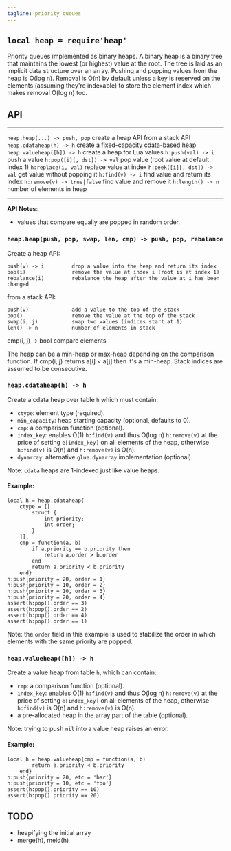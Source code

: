 ```yaml
---
tagline: priority queues
---
```


## `local heap = require'heap'`

Priority queues implemented as binary heaps. A binary heap is a binary
tree that maintains the lowest (or highest) value at the root.
The tree is laid as an implicit data structure over an array.
Pushing and popping values from the heap is O(log n).
Removal is O(n) by default unless a key is reserved on the elements
(assuming they're indexable) to store the element index which makes
removal O(log n) too.

## API

-------------------------------- ----------------------------------------------------
`heap.heap(...) -> push, pop`    create a heap API from a stack API
`heap.cdataheap(h) -> h`         create a fixed-capacity cdata-based heap
`heap.valueheap([h]) -> h`       create a heap for Lua values
`h:push(val) -> i`               push a value
`h:pop([i][, dst]) -> val`       pop value (root value at default index 1)
`h:replace(i, val)`              replace value at index
`h:peek([i][, dst]) -> val`      get value without popping it
`h:find(v) -> i`                 find value and return its index
`h:remove(v) -> true|false`      find value and remove it
`h:length() -> n`                number of elements in heap
-------------------------------- ----------------------------------------------------

__API Notes__:

  * values that compare equally are popped in random order.

### `heap.heap(push, pop, swap, len, cmp) -> push, pop, rebalance`

Create a heap API:

	push(v) -> i         drop a value into the heap and return its index
	pop(i)               remove the value at index i (root is at index 1)
	rebalance(i)         rebalance the heap after the value at i has been changed

from a stack API:

	push(v)              add a value to the top of the stack
	pop()                remove the value at the top of the stack
	swap(i, j)           swap two values (indices start at 1)
	len() -> n           number of elements in stack
   cmp(i, j) -> bool    compare elements

The heap can be a min-heap or max-heap depending on the comparison
function. If cmp(i, j) returns a[i] < a[j] then it's a min-heap.
Stack indices are assumed to be consecutive.

### `heap.cdataheap(h) -> h`

Create a cdata heap over table `h` which must contain:

  * `ctype`: element type (required).
  * `min_capacity`: heap starting capacity (optional, defaults to 0).
  * `cmp`: a comparison function (optional).
  * `index_key`: enables O(1) `h:find(v)` and thus O(log n) `h:remove(v)`
  at the price of setting `e[index_key]` on all elements of the heap,
  otherwise `h:find(v)` is O(n) and `h:remove(v)` is O(n).
  * `dynarray`: alternative `glue.dynarray` implementation (optional).

Note: `cdata` heaps are 1-indexed just like value heaps.

#### Example:

~~~{.lua}
local h = heap.cdataheap{
	ctype = [[
		struct {
			int priority;
			int order;
		}
	]],
	cmp = function(a, b)
		if a.priority == b.priority then
			return a.order > b.order
		end
		return a.priority < b.priority
	end}
h:push{priority = 20, order = 1}
h:push{priority = 10, order = 2}
h:push{priority = 10, order = 3}
h:push{priority = 20, order = 4}
assert(h:pop().order == 3)
assert(h:pop().order == 2)
assert(h:pop().order == 4)
assert(h:pop().order == 1)
~~~

Note: the `order` field in this example is used to stabilize
the order in which elements with the same priority are popped.

### `heap.valueheap([h]) -> h`

Create a value heap from table `h`, which can contain:

  * `cmp`: a comparison function (optional).
  * `index_key`: enables O(1) `h:find(v)` and thus O(log n) `h:remove(v)`
  at the price of setting `e[index_key]` on all elements of the heap,
  otherwise `h:find(v)` is O(n) and `h:remove(v)` is O(n).
  * a pre-allocated heap in the array part of the table (optional).

Note: trying to push `nil` into a value heap raises an error.

#### Example:

~~~{.lua}
local h = heap.valueheap{cmp = function(a, b)
		return a.priority < b.priority
	end}
h:push{priority = 20, etc = 'bar'}
h:push{priority = 10, etc = 'foo'}
assert(h:pop().priority == 10)
assert(h:pop().priority == 20)
~~~

## TODO

  * heapifying the initial array
  * merge(h), meld(h)
